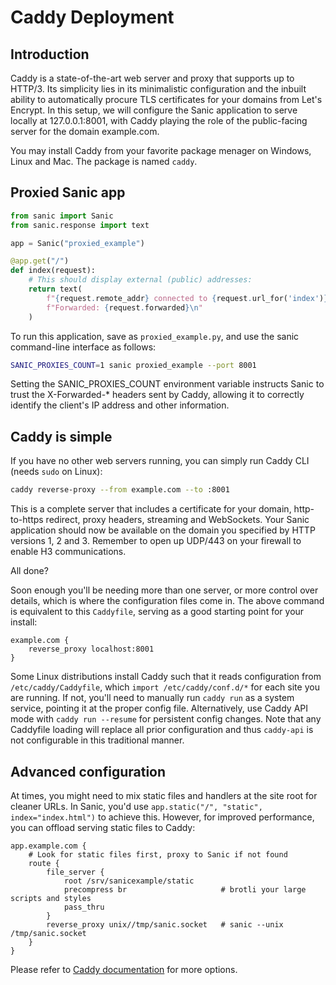 # Caddy Deployment

## Introduction

Caddy is a state-of-the-art web server and proxy that supports up to HTTP/3. Its simplicity lies in its minimalistic configuration and the inbuilt ability to automatically procure TLS certificates for your domains from Let's Encrypt. In this setup, we will configure the Sanic application to serve locally at 127.0.0.1:8001, with Caddy playing the role of the public-facing server for the domain example.com.

You may install Caddy from your favorite package menager on Windows, Linux and Mac. The package is named `caddy`.

## Proxied Sanic app

```python
from sanic import Sanic
from sanic.response import text

app = Sanic("proxied_example")

@app.get("/")
def index(request):
    # This should display external (public) addresses:
    return text(
        f"{request.remote_addr} connected to {request.url_for('index')}\n"
        f"Forwarded: {request.forwarded}\n"
    )
```

To run this application, save as `proxied_example.py`, and use the sanic command-line interface as follows:

```bash
SANIC_PROXIES_COUNT=1 sanic proxied_example --port 8001
```

Setting the SANIC_PROXIES_COUNT environment variable instructs Sanic to trust the X-Forwarded-\* headers sent by Caddy, allowing it to correctly identify the client's IP address and other information.

## Caddy is simple

If you have no other web servers running, you can simply run Caddy CLI (needs `sudo` on Linux):

```bash
caddy reverse-proxy --from example.com --to :8001
```

This is a complete server that includes a certificate for your domain, http-to-https redirect, proxy headers, streaming and WebSockets. Your Sanic application should now be available on the domain you specified by HTTP versions 1, 2 and 3. Remember to open up UDP/443 on your firewall to enable H3 communications.

All done?

Soon enough you'll be needing more than one server, or more control over details, which is where the configuration files come in. The above command is equivalent to this `Caddyfile`, serving as a good starting point for your install:

```
example.com {
    reverse_proxy localhost:8001
}
```

Some Linux distributions install Caddy such that it reads configuration from `/etc/caddy/Caddyfile`, which `import /etc/caddy/conf.d/*` for each site you are running. If not, you'll need to manually run `caddy run` as a system service, pointing it at the proper config file. Alternatively, use Caddy API mode with `caddy run --resume` for persistent config changes. Note that any Caddyfile loading will replace all prior configuration and thus `caddy-api` is not configurable in this traditional manner.

## Advanced configuration

At times, you might need to mix static files and handlers at the site root for cleaner URLs. In Sanic, you'd use `app.static("/", "static", index="index.html")` to achieve this. However, for improved performance, you can offload serving static files to Caddy:

```
app.example.com {
    # Look for static files first, proxy to Sanic if not found
    route {
        file_server {
            root /srv/sanicexample/static
            precompress br                     # brotli your large scripts and styles
            pass_thru
        }
        reverse_proxy unix//tmp/sanic.socket   # sanic --unix /tmp/sanic.socket
    }
}
```

Please refer to [Caddy documentation](https://caddyserver.com/docs/) for more options.
